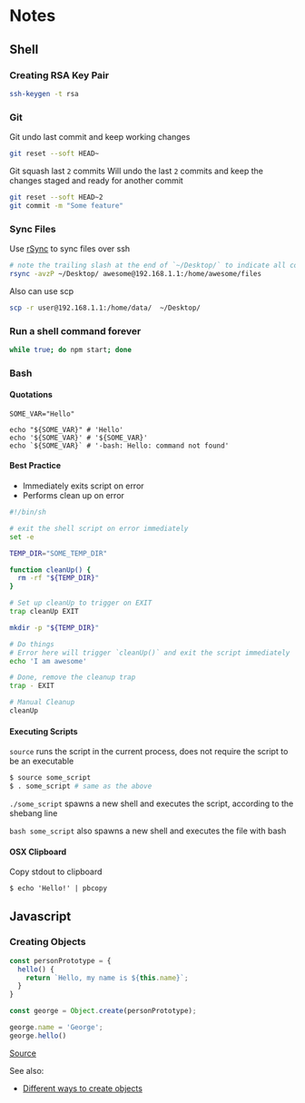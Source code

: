 # Notes

## Shell

### Creating RSA Key Pair

```bash
ssh-keygen -t rsa
```

### Git

Git undo last commit and keep working changes

```bash
git reset --soft HEAD~
```

Git squash last `2` commits
Will undo the last `2` commits and keep the changes staged and ready for another commit

```bash
git reset --soft HEAD~2
git commit -m "Some feature"
```

### Sync Files

Use [rSync](http://linux.die.net/man/1/rsync) to sync files over ssh

```bash
# note the trailing slash at the end of `~/Desktop/` to indicate all contents
rsync -avzP ~/Desktop/ awesome@192.168.1.1:/home/awesome/files
```

Also can use scp

```bash
scp -r user@192.168.1.1:/home/data/  ~/Desktop/
```

### Run a shell command forever

```bash
while true; do npm start; done
```

### Bash

#### Quotations

```
SOME_VAR="Hello"

echo "${SOME_VAR}" # 'Hello'
echo '${SOME_VAR}' # '${SOME_VAR}'
echo `${SOME_VAR}` # '-bash: Hello: command not found'
```

#### Best Practice
- Immediately exits script on error
- Performs clean up on error

```bash
#!/bin/sh

# exit the shell script on error immediately
set -e

TEMP_DIR="SOME_TEMP_DIR"

function cleanUp() {
  rm -rf "${TEMP_DIR}"
}

# Set up cleanUp to trigger on EXIT
trap cleanUp EXIT

mkdir -p "${TEMP_DIR}"

# Do things
# Error here will trigger `cleanUp()` and exit the script immediately
echo 'I am awesome'

# Done, remove the cleanup trap
trap - EXIT

# Manual Cleanup
cleanUp
```

#### Executing Scripts

`source` runs the script in the current process, does not require the script to be an executable

```bash
$ source some_script
$ . some_script # same as the above
```

`./some_script` spawns a new shell and executes the script, according to the shebang line

`bash some_script` also spawns a new shell and executes the file with bash

#### OSX Clipboard

Copy stdout to clipboard

```
$ echo 'Hello!' | pbcopy
```

## Javascript

### Creating Objects

```javascript
const personPrototype = {
  hello() {
    return `Hello, my name is ${this.name}`;
  }
}

const george = Object.create(personPrototype);

george.name = 'George';
george.hello()
```
[Source](https://youtu.be/lKCCZTUx0sI?t=15m1s)

See also:
- [Different ways to create objects](https://np.reddit.com/r/javascript/comments/4c7dfn/which_way_is_the_best_way_to_create_objects_in/d1fp9kl)

